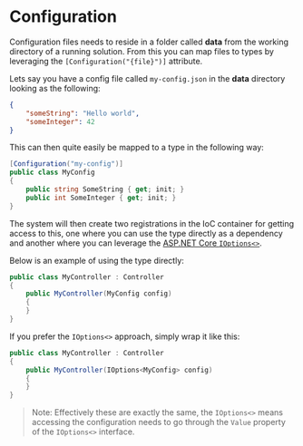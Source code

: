 # Configuration

Configuration files needs to reside in a folder called **data** from the working directory of a running solution.
From this you can map files to types by leveraging the `[Configuration("{file}")]` attribute.

Lets say you have a config file called `my-config.json` in the **data** directory looking as the following:

```json
{
    "someString": "Hello world",
    "someInteger": 42
}
```

This can then quite easily be mapped to a type in the following way:

```csharp
[Configuration("my-config")]
public class MyConfig
{
    public string SomeString { get; init; }
    public int SomeInteger { get; init; }
}
```

The system will then create two registrations in the IoC container for getting access to this,
one where you can use the type directly as a dependency and another where you can leverage the
[ASP.NET Core `IOptions<>`](https://docs.microsoft.com/en-us/aspnet/core/fundamentals/configuration/options?view=aspnetcore-5.0).

Below is an example of using the type directly:

```csharp
public class MyController : Controller
{
    public MyController(MyConfig config)
    {
    }
}
```

If you prefer the `IOptions<>` approach, simply wrap it like this:

```csharp
public class MyController : Controller
{
    public MyController(IOptions<MyConfig> config)
    {
    }
}
```

> Note: Effectively these are exactly the same, the `IOptions<>` means accessing the configuration needs to
> go through the `Value` property of the `IOptions<>` interface.
